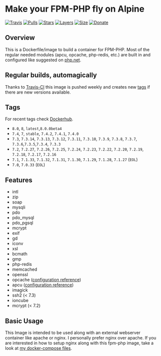 # Make your FPM-PHP fly on Alpine

[![Travis](https://shields.beevelop.com/travis/Hermsi1337/docker-fpm-php.svg?style=flat-square)](https://travis-ci.com/Hermsi1337/docker-fpm-php)
[![Pulls](https://shields.beevelop.com/docker/pulls/hermsi/alpine-fpm-php.svg?style=flat-square)](https://hub.docker.com/r/hermsi/alpine-fpm-php/)
[![Stars](https://shields.beevelop.com/docker/stars/hermsi/alpine-fpm-php.svg?style=flat-square)](https://hub.docker.com/r/hermsi/alpine-fpm-php/)
[![Layers](https://shields.beevelop.com/docker/image/layers/hermsi/alpine-fpm-php/latest.svg?style=flat-square)](https://hub.docker.com/r/hermsi/alpine-fpm-php/)
[![Size](https://shields.beevelop.com/docker/image/image-size/hermsi/alpine-fpm-php/latest.svg?style=flat-square)](https://hub.docker.com/r/hermsi/alpine-fpm-php/)
[![Donate](https://img.shields.io/badge/Donate-PayPal-yellow.svg)](https://www.paypal.com/cgi-bin/webscr?cmd=_s-xclick&hosted_button_id=T85UYT37P3YNJ&source=url)

## Overview

This is a Dockerfile/image to build a container for FPM-PHP.
Most of the regular needed modules (apcu, opcache, php-redis, etc.) are built in and configured like suggested on [php.net](https://secure.php.net/).

## Regular builds, automagically

Thanks to [Travis-CI](https://travis-ci.com/) this image is pushed weekly and creates new [tags](https://hub.docker.com/r/hermsi/alpine-fpm-php/tags/) if there are new versions available.

## Tags

For recent tags check [Dockerhub](https://hub.docker.com/r/hermsi/alpine-fpm-php/tags/).
* `8.0`, `8`, `latest`,`8.0.0beta4`
* `7.4`, `7`, `stable`, `7.4.2`, `7.4.1`, `7.4.0`
* `7.3`, `7.3.14`, `7.3.13`, `7.3.12`, `7.3.11`, `7.3.10`, `7.3.9`, `7.3.8`, `7.3.7`, `7.3.6`,`7.3.5`,`7.3.4`, `7.3.3`
* `7.2`, `7.2.27`, `7.2.26`, `7.2.25`, `7.2.24`, `7.2.23`, `7.2.22`, `7.2.20`, `7.2.19`, `7.2.18`, `7.2.17`, `7.2.16`
* `7.1`, `7.1.33`, `7.1.32`, `7.1.31`, `7.1.30`, `7.1.29`, `7.1.28`, `7.1.27` (`EOL`)
* `7.0`, `7.0.33` (`EOL`)

## Features

* intl
* zip
* soap
* mysqli
* pdo
* pdo_mysql
* pdo_pgsql
* mcrypt
* exif
* gd
* iconv
* xsl
* bcmath
* gmp
* php-redis
* memcached
* openssl
* opcache ([configuration reference](https://secure.php.net/manual/en/opcache.installation.php))
* apcu ([configuration reference](https://secure.php.net/manual/en/apcu.configuration.php))
* imagick
* ssh2 (< 7.3)
* ioncube
* mcrypt (< 7.2)

## Basic Usage

This Image is intended to be used along with an external webserver container like apache or nginx.
I personally prefer nginx over apache. If you are interested in how to setup nginx along with this fpm-php image, take a look at [my docker-compose files](https://github.com/Hermsi1337/docker-compose/blob/master/full_php_dev_stack/docker-compose.yml).
